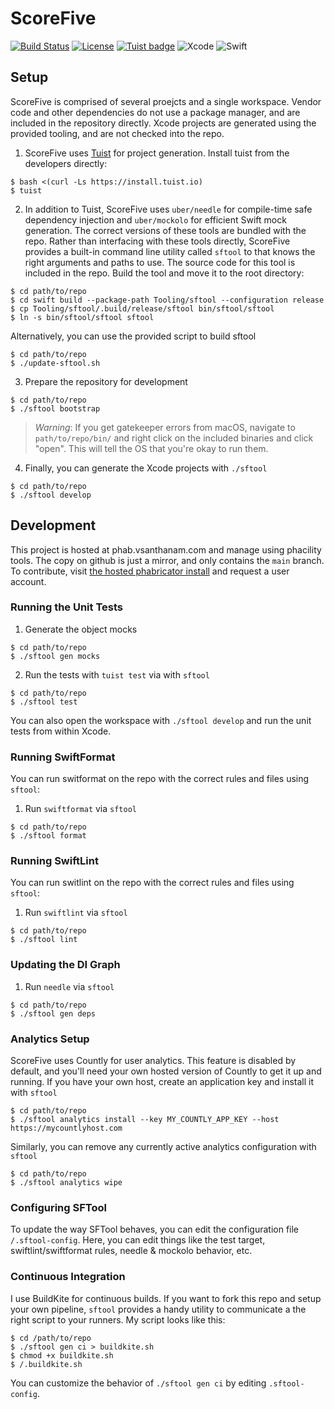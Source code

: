 #  ScoreFive
[![Build Status](https://img.shields.io/buildkite/d1c99f98602af9271e05a7020e2f18b941ed3a2f632d6eeb1b/refs/heads/main)](https://buildkite.com/varun-santhanam/scorefive-main-branch)
[![License](https://img.shields.io/github/license/vsanthanam/scorefive-2)](https://opensource.org/licenses/MIT)
[![Tuist badge](https://img.shields.io/badge/Powered%20by-Tuist-blue)](https://tuist.io)
![Xcode](https://img.shields.io/badge/Xcode-12.4-blue)
![Swift](https://img.shields.io/badge/Swift-5.4-blueviolet)

## Setup

ScoreFive is comprised of several proejcts and a single workspace.
Vendor code and other dependencies do not use a package manager, and are included in the repository directly.
Xcode projects are generated using the provided tooling, and are not checked into the repo.

1. ScoreFive uses [Tuist](https://tuist.io/docs/usage/get-started/) for project generation. Install tuist from the developers directly:

```
$ bash <(curl -Ls https://install.tuist.io)
$ tuist
```

2. In addition to Tuist, ScoreFive uses `uber/needle` for compile-time safe dependency injection and `uber/mockolo` for efficient Swift mock generation. The correct versions of these tools are bundled with the repo. Rather than interfacing with these tools directly, ScoreFive provides a built-in command line utility called `sftool` to that knows the right arguments and paths to use. The source code for this tool is included in the repo. Build the tool and move it to the root directory:

```
$ cd path/to/repo
$ cd swift build --package-path Tooling/sftool --configuration release
$ cp Tooling/sftool/.build/release/sftool bin/sftool/sftool
$ ln -s bin/sftool/sftool sftool
```

Alternatively, you can use the provided script to build sftool

```
$ cd path/to/repo
$ ./update-sftool.sh
```

3. Prepare the repository for development

```
$ cd path/to/repo
$ ./sftool bootstrap
```
> *Warning*: If you get gatekeeper errors from macOS, navigate to `path/to/repo/bin/` and right click on the included binaries and click "open". This will tell the OS that you're okay to run them.

4. Finally, you can generate the Xcode projects with `./sftool`

```
$ cd path/to/repo
$ ./sftool develop
```

## Development

This project is hosted at phab.vsanthanam.com and manage using phacility tools. The copy on github is just a mirror, and only contains the `main` branch. To contribute, visit [the hosted phabricator install](https://phab.vsanthanam.com) and request a user account.

### Running the Unit Tests

1. Generate the object mocks 

```
$ cd path/to/repo
$ ./sftool gen mocks
```

2. Run the tests with `tuist test` via with `sftool`

```
$ cd path/to/repo
$ ./sftool test
```
You can also open the workspace with `./sftool develop` and run the unit tests from within Xcode.

### Running SwiftFormat

You can run switformat on the repo with the correct rules and files using `sftool`:

1. Run `swiftformat` via `sftool`

```
$ cd path/to/repo
$ ./sftool format
```

### Running SwiftLint

You can run switlint on the repo with the correct rules and files using `sftool`:

1. Run `swiftlint` via `sftool`

```
$ cd path/to/repo
$ ./sftool lint
```

### Updating the DI Graph

1. Run `needle` via `sftool`

```
$ cd path/to/repo
$ ./sftool gen deps
```

### Analytics Setup

ScoreFive uses Countly for user analytics. This feature is disabled by default, and you'll need your own hosted version of Countly to get it up and running.
If you have your own host, create an application key and install it with `sftool`

```
$ cd path/to/repo
$ ./sftool analytics install --key MY_COUNTLY_APP_KEY --host https://mycountlyhost.com
```

Similarly, you can remove any currently active analytics configuration with `sftool`

```
$ cd path/to/repo
$ ./sftool analytics wipe
```

### Configuring SFTool

To update the way SFTool behaves, you can edit the configuration file `/.sftool-config`. Here, you can edit things like the test target, swiftlint/swiftformat rules, needle & mockolo behavior, etc.

### Continuous Integration

I use BuildKite for continuous builds. If you want to fork this repo and setup your own pipeline, `sftool` provides a handy utility to communicate a the right script to your runners. My script looks like this:

```
$ cd /path/to/repo
$ ./sftool gen ci > buildkite.sh
$ chmod +x buildkite.sh
$ /.buildkite.sh
```

You can customize the behavior of `./sftool gen ci` by editing `.sftool-config`.
